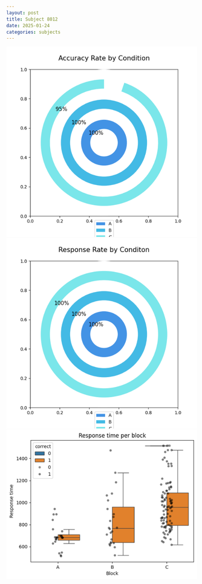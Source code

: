 ```yaml
---
layout: post
title: Subject 8012
date: 2025-01-24
categories: subjects
---
```


![](data/8012/run-8/8012_accuracy_rate.png)
![](data/8012/run-8/8012_response_rate.png)
![](data/8012/run-8/8012_rt.png)
